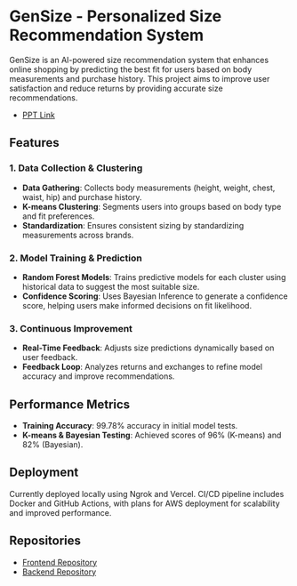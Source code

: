 # GenSize - Personalized Size Recommendation System

GenSize is an AI-powered size recommendation system that enhances online shopping by predicting the best fit for users based on body measurements and purchase history. This project aims to improve user satisfaction and reduce returns by providing accurate size recommendations.

- [PPT Link](https://drive.google.com/file/d/1JckQim3auUT8_nkg9yZgqGIdzh3TelRb/view?usp=sharing)

## Features

### 1. Data Collection & Clustering
- **Data Gathering**: Collects body measurements (height, weight, chest, waist, hip) and purchase history.
- **K-means Clustering**: Segments users into groups based on body type and fit preferences.
- **Standardization**: Ensures consistent sizing by standardizing measurements across brands.

### 2. Model Training & Prediction
- **Random Forest Models**: Trains predictive models for each cluster using historical data to suggest the most suitable size.
- **Confidence Scoring**: Uses Bayesian Inference to generate a confidence score, helping users make informed decisions on fit likelihood.

### 3. Continuous Improvement
- **Real-Time Feedback**: Adjusts size predictions dynamically based on user feedback.
- **Feedback Loop**: Analyzes returns and exchanges to refine model accuracy and improve recommendations.

## Performance Metrics
- **Training Accuracy**: 99.78% accuracy in initial model tests.
- **K-means & Bayesian Testing**: Achieved scores of 96% (K-means) and 82% (Bayesian).

## Deployment
Currently deployed locally using Ngrok and Vercel. CI/CD pipeline includes Docker and GitHub Actions, with plans for AWS deployment for scalability and improved performance.

## Repositories
- [Frontend Repository](https://github.com/raaahul1102/GenSize-frontend)
- [Backend Repository](https://github.com/raaahul1102/GenSize)


